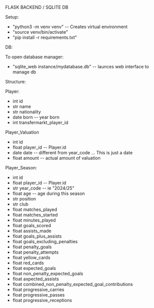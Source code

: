 
FLASK BACKEND / SQLITE DB

Setup:
- "python3 -m venv venv" -- Creates virtual environment
- "source venv/bin/activate"
- "pip install -r requirements.txt"


DB:

To open database manager:
- "sqlite_web instance/mydatabase.db" -- launces web interface to manage db


Structure:

Player:
- int id
- str name
- str nationality
- date born -- year born
- int transfermarkt_player_id

Player_Valuation
- int id
- float player_id -- Player.id
- date date -- different from year_code ... This is just a date
- float amount -- actual amount of valuation

Player_Season:
- int id
- float player_id -- Player.id
- str year_code -- ie "2024/25"
- float age -- age during this season
- str position
- str club
- float matches_played
- float matches_started
- float minutes_played
- float goals_scored
- float assists_made
- float goals_plus_assists
- float goals_excluding_penalties
- float penalty_goals
- float penalty_attempts
- float yellow_cards
- float red_cards
- float expected_goals
- float non_penalty_expected_goals
- float axpected_assists
- float combined_non_penalty_expected_goal_contributions
- float progressive_carries
- float progressive_passes
- float progressive_receptions



